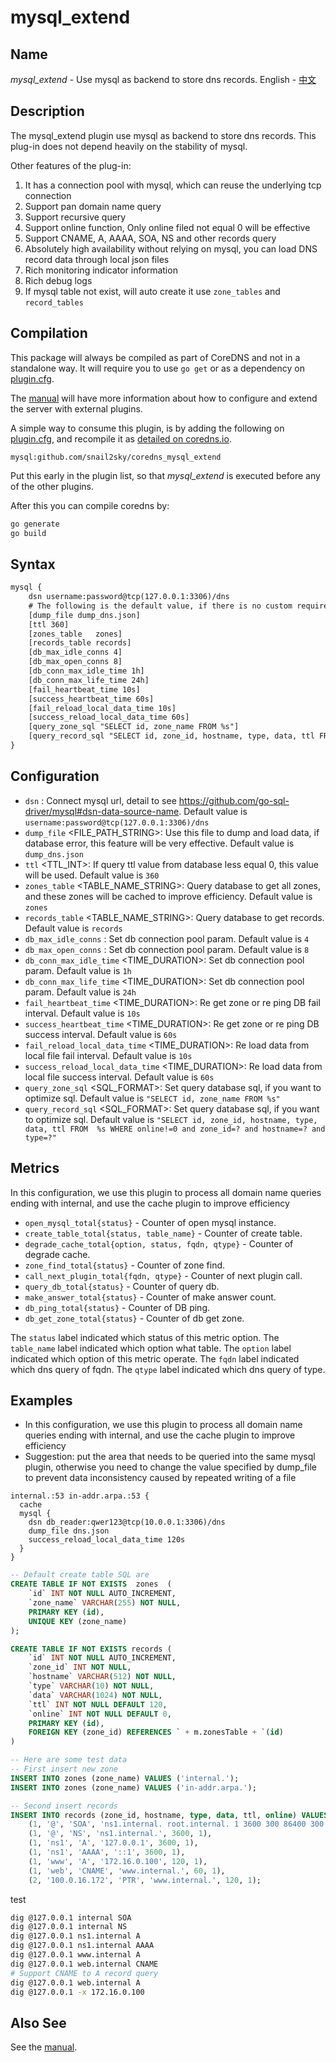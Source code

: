# mysql_extend

## Name

*mysql_extend* - Use mysql as backend to store dns records. English - [中文](./README_zh.md)

## Description

The mysql_extend plugin use mysql as backend to store dns records. This plug-in does not depend heavily on the stability of mysql. 

Other features of the plug-in: 
1. It has a connection pool with mysql, which can reuse the underlying tcp connection
2. Support pan domain name query
3. Support recursive query 
4. Support online function, Only online filed not equal 0 will be effective
5. Support CNAME, A, AAAA, SOA, NS and other records query 
6. Absolutely high availability without relying on mysql, you can load DNS record data through local json files 
7. Rich monitoring indicator information
8. Rich debug logs
9. If mysql table not exist, will auto create it use `zone_tables` and `record_tables`


## Compilation

This package will always be compiled as part of CoreDNS and not in a standalone way. It will require you to use `go get` or as a dependency on [plugin.cfg](https://github.com/coredns/coredns/blob/master/plugin.cfg).

The [manual](https://coredns.io/manual/toc/#what-is-coredns) will have more information about how to configure and extend the server with external plugins.

A simple way to consume this plugin, is by adding the following on [plugin.cfg](https://github.com/coredns/coredns/blob/master/plugin.cfg), and recompile it as [detailed on coredns.io](https://coredns.io/2017/07/25/compile-time-enabling-or-disabling-plugins/#build-with-compile-time-configuration-file).

~~~
mysql:github.com/snail2sky/coredns_mysql_extend
~~~

Put this early in the plugin list, so that *mysql_extend* is executed before any of the other plugins.

After this you can compile coredns by:

``` sh
go generate
go build
```

## Syntax

~~~ txt
mysql {
    dsn username:password@tcp(127.0.0.1:3306)/dns
    # The following is the default value, if there is no custom requirement, you can leave it blank
    [dump_file dump_dns.json]
    [ttl 360]
    [zones_table   zones]
    [records_table records]
    [db_max_idle_conns 4]
    [db_max_open_conns 8]
    [db_conn_max_idle_time 1h]
    [db_conn_max_life_time 24h]
    [fail_heartbeat_time 10s]
    [success_heartbeat_time 60s]
    [fail_reload_local_data_time 10s]
    [success_reload_local_data_time 60s]
    [query_zone_sql "SELECT id, zone_name FROM %s"]
    [query_record_sql "SELECT id, zone_id, hostname, type, data, ttl FROM  %s WHERE online!=0 and zone_id=? and hostname=? and type=?"]
}
~~~

## Configuration

- `dsn` <DSN>: Connect mysql url, detail to see https://github.com/go-sql-driver/mysql#dsn-data-source-name. Default value is `username:password@tcp(127.0.0.1:3306)/dns`
- `dump_file` <FILE_PATH_STRING>: Use this file to dump and load data, if database error, this feature will be very effective. Default value is `dump_dns.json`
- `ttl` <TTL_INT>: If query ttl value from database less equal 0, this value will be used. Default value is `360`
- `zones_table` <TABLE_NAME_STRING>: Query database to get all zones, and these zones will be cached to improve efficiency. Default value is `zones`
- `records_table` <TABLE_NAME_STRING>: Query database to get records. Default value is `records`
- `db_max_idle_conns` <INT>: Set db connection pool param. Default value is `4`
- `db_max_open_conns` <INT>: Set db connection pool param. Default value is `8`
- `db_conn_max_idle_time` <TIME_DURATION>: Set db connection pool param. Default value is `1h`
- `db_conn_max_life_time` <TIME_DURATION>: Set db connection pool param. Default value is `24h`
- `fail_heartbeat_time` <TIME_DURATION>: Re get zone or re ping DB fail interval. Default value is `10s`
- `success_heartbeat_time` <TIME_DURATION>: Re get zone or re ping DB success interval. Default value is `60s`
- `fail_reload_local_data_time` <TIME_DURATION>: Re load data from local file fail interval. Default value is `10s`
- `success_reload_local_data_time` <TIME_DURATION>: Re load data from local file success interval. Default value is  `60s`
- `query_zone_sql` <SQL_FORMAT>: Set query database sql, if you want to optimize sql. Default value is `"SELECT id, zone_name FROM %s"`
- `query_record_sql` <SQL_FORMAT>: Set query database sql, if you want to optimize sql. Default value is `"SELECT id, zone_id, hostname, type, data, ttl FROM  %s WHERE online!=0 and zone_id=? and hostname=? and type=?"`

## Metrics

In this configuration, we use this plugin to process all domain name queries ending with internal, and use the cache plugin to improve efficiency

* `open_mysql_total{status}` - Counter of open mysql instance.
* `create_table_total{status, table_name}` - Counter of create table.
* `degrade_cache_total{option, status, fqdn, qtype}` - Counter of degrade cache.
* `zone_find_total{status}` - Counter of zone find.
* `call_next_plugin_total{fqdn, qtype}` - Counter of next plugin call.
* `query_db_total{status}` - Counter of query db.
* `make_answer_total{status}` - Counter of make answer count.
* `db_ping_total{status}` - Counter of DB ping.
* `db_get_zone_total{status}` - Counter of db get zone.

The `status` label indicated which status of this metric option.
The `table_name` label indicated which option what table.
The `option` label indicated which option of this metric operate.
The `fqdn` label indicated which dns query of fqdn.
The `qtype` label indicated which dns query of type.


## Examples

- In this configuration, we use this plugin to process all domain name queries ending with internal, and use the cache plugin to improve efficiency
- Suggestion: put the area that needs to be queried into the same mysql plugin, otherwise you need to change the value specified by dump_file to prevent data inconsistency caused by repeated writing of a file
~~~ corefile
internal.:53 in-addr.arpa.:53 {
  cache
  mysql {
    dsn db_reader:qwer123@tcp(10.0.0.1:3306)/dns
    dump_file dns.json
    success_reload_local_data_time 120s
  }
}
~~~

~~~ sql
-- Default create table SQL are
CREATE TABLE IF NOT EXISTS  zones  (
    `id` INT NOT NULL AUTO_INCREMENT,
    `zone_name` VARCHAR(255) NOT NULL,
    PRIMARY KEY (id),
    UNIQUE KEY (zone_name)
);

CREATE TABLE IF NOT EXISTS records (
    `id` INT NOT NULL AUTO_INCREMENT,
    `zone_id` INT NOT NULL,
    `hostname` VARCHAR(512) NOT NULL,
    `type` VARCHAR(10) NOT NULL,
    `data` VARCHAR(1024) NOT NULL,
    `ttl` INT NOT NULL DEFAULT 120,
    `online` INT NOT NULL DEFAULT 0,
    PRIMARY KEY (id),
    FOREIGN KEY (zone_id) REFERENCES ` + m.zonesTable + `(id)
)

-- Here are some test data
-- First insert new zone
INSERT INTO zones (zone_name) VALUES ('internal.');
INSERT INTO zones (zone_name) VALUES ('in-addr.arpa.');

-- Second insert records
INSERT INTO records (zone_id, hostname, type, data, ttl, online) VALUES 
    (1, '@', 'SOA', 'ns1.internal. root.internal. 1 3600 300 86400 300', 3600, 1),
    (1, '@', 'NS', 'ns1.internal.', 3600, 1),
    (1, 'ns1', 'A', '127.0.0.1', 3600, 1),
    (1, 'ns1', 'AAAA', '::1', 3600, 1),
    (1, 'www', 'A', '172.16.0.100', 120, 1),
    (1, 'web', 'CNAME', 'www.internal.', 60, 1),
    (2, '100.0.16.172', 'PTR', 'www.internal.', 120, 1);

~~~

test
~~~ bash
dig @127.0.0.1 internal SOA
dig @127.0.0.1 internal NS
dig @127.0.0.1 ns1.internal A
dig @127.0.0.1 ns1.internal AAAA
dig @127.0.0.1 www.internal A
dig @127.0.0.1 web.internal CNAME
# Support CNAME to A record query
dig @127.0.0.1 web.internal A
dig @127.0.0.1 -x 172.16.0.100

~~~

## Also See

See the [manual](https://coredns.io/manual).

